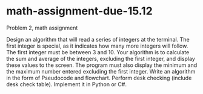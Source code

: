 # math-assignment-due-15.12
Problem 2,  math assignment 

Design an algorithm that will read a series of integers at the terminal. The first integer is special, as it indicates how many more integers will follow. 
The first integer must be between 3 and 10. Your algorithm is to calculate the sum and average of the integers, excluding the first integer, and display these values to the screen.
The program must also display the minimum and the maximum number entered excluding the first integer.
Write an algorithm in the form of Pseudocode and flowchart. Perform desk checking (include desk check table). Implement it in Python or C#.
